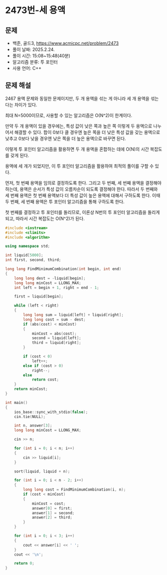 # 2473번-세 용액

## 문제

- 백준, 골드3, https://www.acmicpc.net/problem/2473
- 풀이 날짜: 2025.2.24.
- 풀이 시간: 15:08~15:48(40분)
- 알고리즘 분류: 투 포인터
- 사용 언어: C++

## 문제 해설

2467 용액 문제와 동일한 문제이지만, 두 개 용액을 섞는 게 아니라 세 개 용액을 섞는다는 차이가 있다.

최대 N=5000이므로, 사용할 수 있는 알고리즘은 O(N^2)이 한계이다.

만약 두 개 용액이 있을 경우에는, 특성 값이 낮은 쪽과 높은 쪽 이렇게 두 용액으로 나누어서 해결할 수 있다. 합이 0보다 클 경우엔 높은 쪽을 더 낮은 특성 값을 갖는 용액으로 낮추고 0보다 낮을 경우엔 낮은 쪽을 더 높은 용액으로 바꾸면 된다.

이렇게 투 포인터 알고리즘을 활용하면 두 개 용액을 혼합하는 데에 O(N)의 시간 복잡도를 갖게 된다.

용액에 세 개가 되었지만, 이 투 포인터 알고리즘을 활용하여 최적의 풀이를 구할 수 있다.

먼저, 첫 번째 용액을 임의로 결정하도록 한다. 그리고 두 번째, 세 번째 용액을 결정해야 하는데, 용액은 순서가 특성 값이 오름차순이 되도록 결정해야 한다. 따라서 두 번째와 세 번째 용액은 첫 번째 용액보다 더 특성 값이 높은 용액에 대해서 구하도록 한다. 이때 두 번째, 세 번째 용액은 투 포인터 알고리즘을 통해 구하도록 한다.

첫 번째를 결정하고 투 포인터를 돌리므로, 이론상 N번의 투 포인터 알고리즘을 돌리게 되고, 따라서 시간 복잡도는 O(N^2)가 된다.

```cpp
#include <iostream>
#include <climits>
#include <algorithm>

using namespace std;

int liquid[5000];
int first, second, third;

long long FindMinimumCombination(int begin, int end)
{
    long long dest = -liquid[begin];
    long long minCost = LLONG_MAX;
    int left = begin + 1, right = end - 1;

    first = liquid[begin];

    while (left < right)
    {
        long long sum = liquid[left] + liquid[right];
        long long cost = sum - dest;
        if (abs(cost) < minCost)
        {
            minCost = abs(cost);
            second = liquid[left];
            third = liquid[right];
        }

        if (cost < 0)
            left++;
        else if (cost > 0)
            right--;
        else
            return cost;
    }
    return minCost;
}

int main()
{
    ios_base::sync_with_stdio(false);
    cin.tie(NULL);

    int n, answer[3];
    long long minCost = LLONG_MAX;

    cin >> n;

    for (int i = 0; i < n; i++)
    {
        cin >> liquid[i];
    }

    sort(liquid, liquid + n);

    for (int i = 0; i < n - 2; i++)
    {
        long long cost = FindMinimumCombination(i, n);
        if (cost < minCost)
        {
            minCost = cost;
            answer[0] = first;
            answer[1] = second;
            answer[2] = third;
        }
    }

    for (int i = 0; i < 3; i++)
    {
        cout << answer[i] << ' ';
    }
    cout << '\n';

    return 0;
}
```
